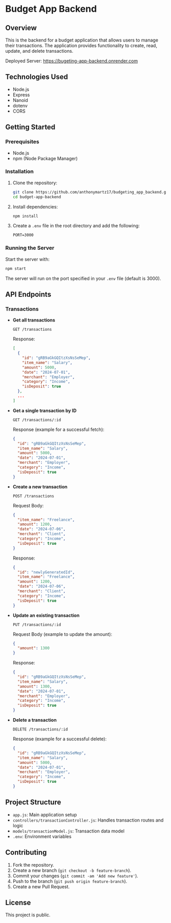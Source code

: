 # Budget App Backend

## Overview

This is the backend for a budget application that allows users to manage their transactions. The application provides functionality to create, read, update, and delete transactions.

Deployed Server: https://bugeting-app-backend.onrender.com

## Technologies Used

- Node.js
- Express
- Nanoid
- dotenv
- CORS

## Getting Started

### Prerequisites

- Node.js
- npm (Node Package Manager)

### Installation

1. Clone the repository:

   ```sh
   git clone https://github.com/anthonymartz17/budgeting_app_backend.git
   cd budget-app-backend
   ```

2. Install dependencies:

   ```sh
   npm install
   ```

3. Create a `.env` file in the root directory and add the following:

   ```env
   PORT=3000
   ```

### Running the Server

Start the server with:

```sh
npm start
```

The server will run on the port specified in your `.env` file (default is 3000).

## API Endpoints

### Transactions

- **Get all transactions**

  ```http
  GET /transactions
  ```

  Response:

  ```json
  [
    {
      "id": "gRB9aGkGQItzXsNsSeMep",
      "item_name": "Salary",
      "amount": 5000,
      "date": "2024-07-01",
      "merchant": "Employer",
      "category": "Income",
      "isDeposit": true
    },
    ...
  ]
  ```

- **Get a single transaction by ID**

  ```http
  GET /transactions/:id
  ```

  Response (example for a successful fetch):

  ```json
  {
  	"id": "gRB9aGkGQItzXsNsSeMep",
  	"item_name": "Salary",
  	"amount": 5000,
  	"date": "2024-07-01",
  	"merchant": "Employer",
  	"category": "Income",
  	"isDeposit": true
  }
  ```

- **Create a new transaction**

  ```http
  POST /transactions
  ```

  Request Body:

  ```json
  {
  	"item_name": "Freelance",
  	"amount": 1200,
  	"date": "2024-07-06",
  	"merchant": "Client",
  	"category": "Income",
  	"isDeposit": true
  }
  ```

  Response:

  ```json
  {
  	"id": "newlyGeneratedId",
  	"item_name": "Freelance",
  	"amount": 1200,
  	"date": "2024-07-06",
  	"merchant": "Client",
  	"category": "Income",
  	"isDeposit": true
  }
  ```

- **Update an existing transaction**

  ```http
  PUT /transactions/:id
  ```

  Request Body (example to update the amount):

  ```json
  {
  	"amount": 1300
  }
  ```

  Response:

  ```json
  {
  	"id": "gRB9aGkGQItzXsNsSeMep",
  	"item_name": "Salary",
  	"amount": 1300,
  	"date": "2024-07-01",
  	"merchant": "Employer",
  	"category": "Income",
  	"isDeposit": true
  }
  ```

- **Delete a transaction**

  ```http
  DELETE /transactions/:id
  ```

  Response (example for a successful delete):

  ```json
  {
  	"id": "gRB9aGkGQItzXsNsSeMep",
  	"item_name": "Salary",
  	"amount": 5000,
  	"date": "2024-07-01",
  	"merchant": "Employer",
  	"category": "Income",
  	"isDeposit": true
  }
  ```

## Project Structure

- `app.js`: Main application setup
- `controllers/transactionController.js`: Handles transaction routes and logic
- `models/transactionModel.js`: Transaction data model
- `.env`: Environment variables

## Contributing

1. Fork the repository.
2. Create a new branch (`git checkout -b feature-branch`).
3. Commit your changes (`git commit -am 'Add new feature'`).
4. Push to the branch (`git push origin feature-branch`).
5. Create a new Pull Request.

## License

This project is public.
